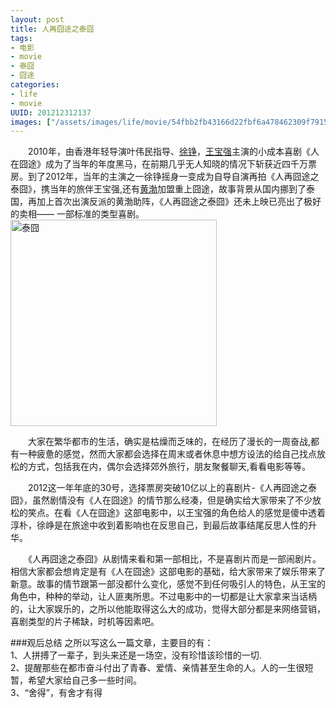 ```yaml
---
layout: post
title: 人再囧途之泰囧
tags: 
- 电影
- movie
- 泰囧
- 囧途
categories:
- life
- movie
UUID: 201212312137
images: ["/assets/images/life/movie/54fbb2fb43166d22fbf6a478462309f79152d25d.jpg"]
---
```



 　　2010年，由香港年轻导演叶伟民指导、[徐铮](http://baike.baidu.com/view/164289.htm)，[王宝强](http://baike.baidu.com/view/764555.htm)主演的小成本喜剧《人在囧途》成为了当年的年度黑马，在前期几乎无人知晓的情况下斩获近四千万票房。到了2012年，当年的主演之一徐铮摇身一变成为自导自演再拍《人再囧途之泰囧》，携当年的旅伴王宝强,还有[黄渤](http://baike.baidu.com/view/396777.htm)加盟重上囧途，故事背景从国内挪到了泰国，再加上首次出演反派的黄渤助阵，《人再囧途之泰囧》还未上映已亮出了极好的卖相—— 一部标准的类型喜剧。
<a href="{{site.static_url}}/assets/images/life/movie/taijiong.jpg" alt="泰囧">
<img src="{{site.static_url}}/assets/images/life/movie/taijiong.jpg" width="330px" alt="泰囧" class="img-center" ></img>
</a>

  　　大家在繁华都市的生活，确实是枯燥而乏味的，在经历了漫长的一周奋战,都有一种疲惫的感觉，然而大家都会选择在周末或者休息中想方设法的给自己找点放松的方式，包括我在内，偶尔会选择郊外旅行，朋友聚餐聊天,看看电影等等。
 
  　　2012这一年年底的30号，选择票房突破10亿以上的喜剧片-《人再囧途之泰囧》，虽然剧情没有《人在囧途》的情节那么经凑，但是确实给大家带来了不少放松的笑点。在看《人在囧途》这部电影中，以王宝强的角色给人的感觉是傻中透着淳朴，徐峥是在旅途中收到着影响也在反思自己，到最后故事结尾反思人性的升华。

  　　《人再囧途之泰囧》从剧情来看和第一部相比，不是喜剧片而是一部闹剧片。相信大家都会想肯定是有《人在囧途》这部电影的基础，给大家带来了娱乐带来了新意。故事的情节跟第一部没都什么变化，感觉不到任何吸引人的特色，从王宝的角色中，种种的举动，让人匪夷所思。不过电影中的一切都是让大家拿来当话柄的，让大家娱乐的，之所以他能取得这么大的成功，觉得大部分都是来网络营销，喜剧类型的片子稀缺，时机等因素吧。

###观后总结
之所以写这么一篇文章，主要目的有：<br>
1、人拼搏了一辈子，到头来还是一场空，没有珍惜该珍惜的一切.<br>
2、提醒那些在都市奋斗付出了青春、爱情、亲情甚至生命的人。人的一生很短暂，希望大家给自己多一些时间。<br>
3、“舍得”，有舍才有得<br>

   

